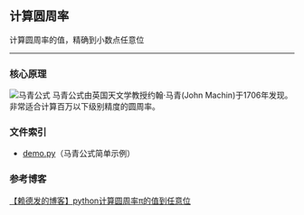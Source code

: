 ## 计算圆周率

计算圆周率的值，精确到小数点任意位

----------

### 核心原理
![马青公式][1]
马青公式由英国天文学教授约翰·马青(John Machin)于1706年发现。
非常适合计算百万以下级别精度的圆周率。

### 文件索引

 - [demo.py][2]（马青公式简单示例）


### 参考博客
[【赖德发的博客】python计算圆周率π的值到任意位][3]


  [1]: https://gss0.bdstatic.com/94o3dSag_xI4khGkpoWK1HF6hhy/baike/c0=baike80,5,5,80,26/sign=f389fb020a4f78f0940692a118586130/e850352ac65c10385b27ab94bb119313b07e890e.jpg
  [2]: https://github.com/scriptgeeker/python-demo/blob/master/CalculatePI/demo.py
  [3]: https://blog.csdn.net/u013421629/article/details/72640062